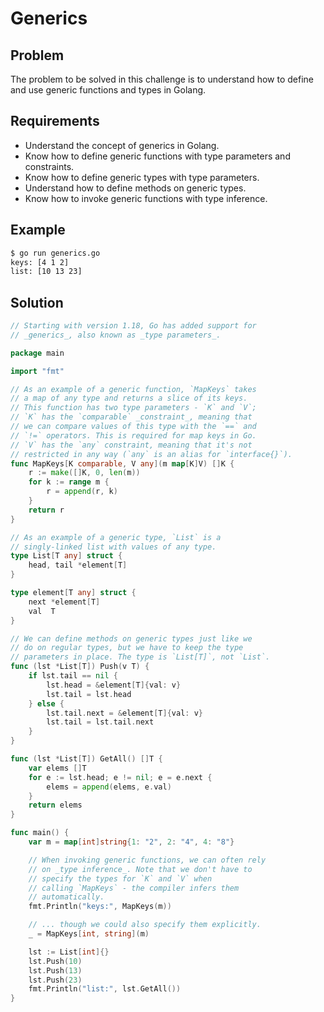 # Generics

## Problem

The problem to be solved in this challenge is to understand how to define and use generic functions and types in Golang.

## Requirements

- Understand the concept of generics in Golang.
- Know how to define generic functions with type parameters and constraints.
- Know how to define generic types with type parameters.
- Understand how to define methods on generic types.
- Know how to invoke generic functions with type inference.

## Example

```sh
$ go run generics.go
keys: [4 1 2]
list: [10 13 23]

```

## Solution

```go
// Starting with version 1.18, Go has added support for
// _generics_, also known as _type parameters_.

package main

import "fmt"

// As an example of a generic function, `MapKeys` takes
// a map of any type and returns a slice of its keys.
// This function has two type parameters - `K` and `V`;
// `K` has the `comparable` _constraint_, meaning that
// we can compare values of this type with the `==` and
// `!=` operators. This is required for map keys in Go.
// `V` has the `any` constraint, meaning that it's not
// restricted in any way (`any` is an alias for `interface{}`).
func MapKeys[K comparable, V any](m map[K]V) []K {
	r := make([]K, 0, len(m))
	for k := range m {
		r = append(r, k)
	}
	return r
}

// As an example of a generic type, `List` is a
// singly-linked list with values of any type.
type List[T any] struct {
	head, tail *element[T]
}

type element[T any] struct {
	next *element[T]
	val  T
}

// We can define methods on generic types just like we
// do on regular types, but we have to keep the type
// parameters in place. The type is `List[T]`, not `List`.
func (lst *List[T]) Push(v T) {
	if lst.tail == nil {
		lst.head = &element[T]{val: v}
		lst.tail = lst.head
	} else {
		lst.tail.next = &element[T]{val: v}
		lst.tail = lst.tail.next
	}
}

func (lst *List[T]) GetAll() []T {
	var elems []T
	for e := lst.head; e != nil; e = e.next {
		elems = append(elems, e.val)
	}
	return elems
}

func main() {
	var m = map[int]string{1: "2", 2: "4", 4: "8"}

	// When invoking generic functions, we can often rely
	// on _type inference_. Note that we don't have to
	// specify the types for `K` and `V` when
	// calling `MapKeys` - the compiler infers them
	// automatically.
	fmt.Println("keys:", MapKeys(m))

	// ... though we could also specify them explicitly.
	_ = MapKeys[int, string](m)

	lst := List[int]{}
	lst.Push(10)
	lst.Push(13)
	lst.Push(23)
	fmt.Println("list:", lst.GetAll())
}

```